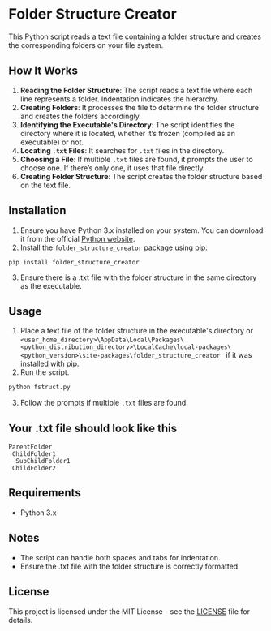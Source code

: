 # Folder Structure Creator

This Python script reads a text file containing a folder structure and creates the corresponding folders on your file system.

## How It Works

1. **Reading the Folder Structure**: The script reads a text file where each line represents a folder. Indentation indicates the hierarchy.
2. **Creating Folders**: It processes the file to determine the folder structure and creates the folders accordingly.
3. **Identifying the Executable's Directory**: The script identifies the directory where it is located, whether it’s frozen (compiled as an executable) or not.
4. **Locating `.txt` Files**: It searches for `.txt` files in the directory.
5. **Choosing a File**: If multiple `.txt` files are found, it prompts the user to choose one. If there’s only one, it uses that file directly.
6. **Creating Folder Structure**: The script creates the folder structure based on the text file.

## Installation

1. Ensure you have Python 3.x installed on your system. You can download it from the official [Python website](https://www.python.org/downloads/).
2. Install the `folder_structure_creator` package using pip:

```
pip install folder_structure_creator
```

3. Ensure there is a .txt file with the folder structure in the same directory as the executable.

## Usage

1. Place a text file of the folder structure in the executable's directory or `<user_home_directory>\AppData\Local\Packages\<python_distribution_directory>\LocalCache\local-packages\<python_version>\site-packages\folder_structure_creator
` if it was installed with pip.
2. Run the script.

```sh
python fstruct.py
```

3. Follow the prompts if multiple `.txt` files are found.

## Your .txt file should look like this

```plaintext
ParentFolder
 ChildFolder1
  SubChildFolder1
 ChildFolder2
```

## Requirements

- Python 3.x

## Notes

- The script can handle both spaces and tabs for indentation.
- Ensure the .txt file with the folder structure is correctly formatted.

## License

This project is licensed under the MIT License - see the [LICENSE](LICENSE) file for details.
